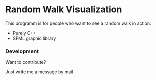 # Random Walk Visualization

This programm is for people who want to see a random walk in action.

  - Purely C++
  - SFML graphic library
   
### Development

Want to contribute?

Just write me a message by mail
